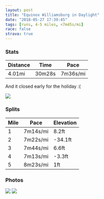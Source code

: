 ```yaml
---
layout: post
title: "Equinox Williamsburg in Daylight"
date: "2018-05-27 17:39:45"
tags: [runs, 4-5 miles, <7m45s/mi]
race: false
strava: true
---
```


### Stats

| Distance | Time | Pace |
|----------|------|------|
|4.01mi|30m28s|7m36s/mi|

And it closed early for the holiday :(

<img src='https://maps.googleapis.com/maps/api/staticmap?maptype=roadmap&path=enc:a~hwF|kcbMcMlC_H}Es@j@_tAvyC{@hCd@jCs`BnPhB`g@~B?zApLcSx_@|D~F&key=AIzaSyC1MId7bFpkLXNAaYhBSTb8jLyiSqzbDtM&size=800x800&markers=color:yellow|label:S|40.68337,-73.91439&markers=color:green|label:F|40.717299999999994,-73.95827'>

### Splits

| Mile | Pace | Elevation |
|------|------|-----------|
|1|7m14s/mi|8.2ft|
|2|7m22s/mi|-34.1ft|
|3|7m44s/mi|6.6ft|
|4|7m13s/mi|-3.3ft|
|5|8m23s/mi|1ft|

### Photos
<img src='https://dgtzuqphqg23d.cloudfront.net/OC9M71hj2SlA55h_AsMi_pJoZ7rgKLcBL0vQOyDLtxg-576x768.jpg'>

<img src='https://dgtzuqphqg23d.cloudfront.net/3yVgFe4D6jYnAeqZD38jyNrfS2sciKQS7Fyjju8vUyI-576x768.jpg'>
